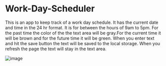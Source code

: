 # Work-Day-Scheduler

This is an app to keep track of a work day schedule. It has the current date and time in the 24 hr format. It is for between the hours of 9am to 5pm. For the past time the color of the the text area will be gray.For the current time it will be brown and for the future time  it will be green. When you enter text and hit the save button  the text will be saved to the local storage. When you refresh the page the text will stay in the text area. 

![image](https://user-images.githubusercontent.com/121248438/222921646-57ba8b1b-ff5a-48d1-a447-af68284e487a.png)





